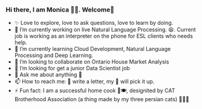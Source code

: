 ### Hi there, I am Monica 👧🏻. Welcome👋


- ✨ Love to explore, love to ask questions, love to learn by doing.  
- 🔭 I’m currently working on live Natural Language Processing. :laughing:. Current job is working as an interpreter on the phone for ESL clients who needs help.
- 🌱 I’m currently learning Cloud Development, Natural Language Processing and Deep Learning. 
- 👯 I’m looking to collaborate on Ontario House Market Analysis
- 🤔 I’m looking for get a junior Data Scientist job
- 💬 Ask me about anything :clap:
- 📫 How to reach me: :postbox: write a letter, my 🦉 will pick it up. 
- ⚡ Fun fact: I am a successful home cook 🍳🍽️, designited by CAT Brotherhood Association (a thing made by my three persian cats) 🐾😻😼


